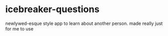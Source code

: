 # icebreaker-questions
newlywed-esque style app to learn about another person. made really just for me to use
